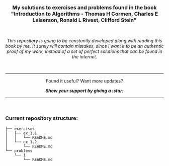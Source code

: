 <h3 align = "center"> 
    My solutions to exercises and problems found in the book 
    "Introduction to Algorithms - Thomas H Cormen, Charles E Leiserson,
    Ronald L Rivest, Clifford Stein"
</h3>


<br>
<p align = "center">
  <i>
    This repository is going to be constantly developed along with reading this book by me. 
    It surely will contain mistakes, since I want it to be an authentic proof of my work,
    instead of a set of perfect solutions that can be found in the internet. 
  </i>
</p>

<br/>

---

<p align="center">
  Found it useful? Want more updates?
</p>

<p align = "center">
  <b> <i> Show your support by giving a :star: </i> </b> 
</p>

---

<br/>

<h3> Current repository structure: </h3>

```
├── exercises
│   ├── ex_1.1.
│   │   └── README.md
│   └── ex_1.2.
│       └── README.md
└── problems
    └── 1
        └── README.md

```